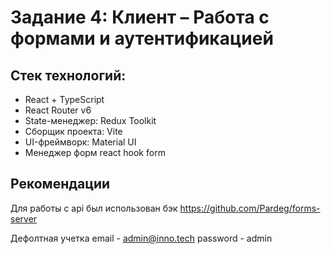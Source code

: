 # Задание 4: Клиент – Работа с формами и аутентификацией

##  Стек технологий:

- React + TypeScript
- React Router v6
- State-менеджер: Redux Toolkit
- Сборщик проекта: Vite
- UI-фреймворк: Material UI
- Менеджер форм react hook form

## Рекомендации

Для работы с api был использован бэк https://github.com/Pardeg/forms-server

Дефолтная учетка email - admin@inno.tech password - admin
